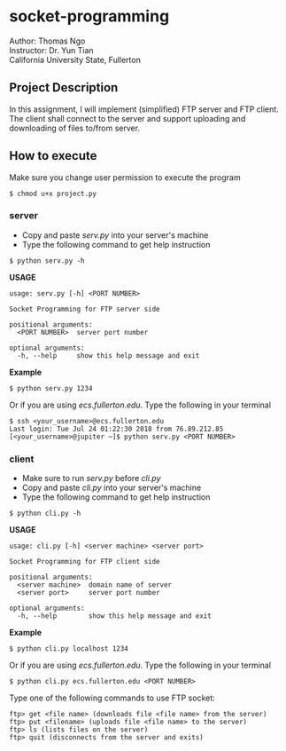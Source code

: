 # socket-programming

Author: Thomas Ngo <br />
Instructor: Dr. Yun Tian <br />
California University State, Fullerton

## Project Description

In this assignment, I will implement (simplified) FTP server and FTP client. The client shall connect to the server and support uploading and downloading of files to/from server.

## How to execute

Make sure you change user permission to execute the program
```
$ chmod u+x project.py
```
### server
- Copy and paste _serv.py_ into your server's machine
- Type the following command to get help instruction
```
$ python serv.py -h
```
**USAGE**
```
usage: serv.py [-h] <PORT NUMBER>

Socket Programming for FTP server side

positional arguments:
  <PORT NUMBER>  server port number

optional arguments:
  -h, --help     show this help message and exit
```
**Example**
```
$ python serv.py 1234
```
Or if you are using _ecs.fullerton.edu_. Type the following in your terminal
```
$ ssh <your_username>@ecs.fullerton.edu
Last login: Tue Jul 24 01:22:30 2018 from 76.89.212.85
[<your_username>@jupiter ~]$ python serv.py <PORT NUMBER>
```
### client
- Make sure to run _serv.py_ before _cli.py_
- Copy and paste _cli.py_ into your server's machine
- Type the following command to get help instruction
```
$ python cli.py -h
```
**USAGE**
```
usage: cli.py [-h] <server machine> <server port>

Socket Programming for FTP client side

positional arguments:
  <server machine>  domain name of server
  <server port>     server port number

optional arguments:
  -h, --help        show this help message and exit
```
**Example**
```
$ python cli.py localhost 1234
```
Or if you are using _ecs.fullerton.edu_. Type the following in your terminal
```
$ python cli.py ecs.fullerton.edu <PORT NUMBER>
```
Type one of the following commands to use FTP socket:
```
ftp> get <file name> (downloads file <file name> from the server)
ftp> put <filename> (uploads file <file name> to the server)
ftp> ls (lists files on the server)
ftp> quit (disconnects from the server and exits)
```
